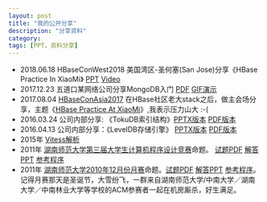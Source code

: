 ```yaml
---
layout: post
title: "我的公开分享"
description: "分享资料"
category: 
tags: [PPT，资料分享]
---
```


* 2018.06.18 HBaseConWest2018 美国湾区-圣何塞(San Jose)分享《HBase Practice In XiaoMi》 [PPT](https://github.com/openinx/openinx.github.io/blob/master/ppt/hbase-practice-at-xiaomi-hbasecon2018.pdf) [Video](https://pan.baidu.com/s/10svpfoSU2hJaOqAMTQl2og)
* 2017.12.23 五道口某网络公司分享MongoDB入门 [PDF](/ppt/mongo.pdf) [GIF演示](/images/mongo-shell.gif)
* 2017.08.04 [HBaseConAsia2017](https://www.eventbrite.com/e/hbasecon-asia-2017-tickets-34935546159) 在HBase社区老大stack之后，做主会场分享，主题《[HBase Practice At XiaoMi](/ppt/hbaseconasia2017_paper_18.pdf)》,我表示压力山大 :-(
* 2016.03.24 公司内部分享: 《TokuDB索引结构》[PPTX版本](/ppt/tokudb-index.pptx)  [PDF版本](/ppt/tokudb-index.pdf)
* 2016.04.13 公司内部分享：《LevelDB存储引擎》 [PPTX版本](/ppt/leveldb-lsm-tree.pptx)  [PDF版本](/ppt/leveldb-lsm-tree.pdf)
* 2015年 [Vitess解析](/ppt/vitess.pdf)
* 2011年 [湖南师范大学第三届大学生计算机程序设计竞赛](http://acm.hunnu.edu.cn/online/?action=problem&type=list&courseid=81)命题。 [试题PDF](http://acm.hunnu.edu.cn/online/problem_pdf/HunnuProgrammingContest2012.pdf) [解答PPT](https://github.com/openinx/algorithm-solution/raw/master/hunnu_3th_programming_contest/ProblemAndSolution/summary/Tutorial.pptx) [参考程序](https://github.com/openinx/algorithm-solution/tree/master/hunnu_3th_programming_contest/ProblemAndSolution)
* 2011年 [湖南师范大学2010年12月份月赛](http://acm.hunnu.edu.cn/online/?action=problem&type=list&courseid=54)命题。[试题PDF](http://acm.hunnu.edu.cn/online/problem_pdf/ProblemSet201012.pdf) [解答PPT](https://github.com/openinx/algorithm-solution/raw/master/hunnu_201012_acm_monthly/solution/solution.pdf) [参考程序](https://github.com/openinx/algorithm-solution/tree/master/hunnu_201012_acm_monthly/solution)。记得月赛那天是圣诞节，大雪纷飞，一群来自湖南师范大学/中南大学／湖南大学／中南林业大学等学校的ACM参赛者一起在机房厮杀，好生满足。
